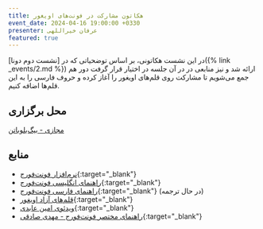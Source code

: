 ```yaml
---
title: هکاتون مشارکت در فونت‌های اویغور
event_date: 2024-04-16 19:00:00 +0330
presenter: عرفان خیراللهی
featured: true
---
```


در این نشست هکاتونی، بر اساس توضحیاتی که در
[نشست دوم دونا]({% link _events/2.md %})
ارائه شد و نیز منابعی در در آن جلسه در اختیار قرار گرفت
دور هم جمع می‌شویم تا مشارکت روی قلم‌های اویغور را آغاز کرده
و حروف فارسی را به این قلم‌ها اضافه کنیم.

## محل برگزاری
<a href="https://vhall.scischool.ir/rooms/go8-ryx-o0b-0qy" class="bg-indigo-600 text-white px-4 py-2 rounded shadow no-underline">
  مجازی - بیگ‌بلوباتن
</a>

## منابع
- [نرم‌افزار فونت‌فورج](https://fontforge.org){:target="_blank"}
- [راهنمای انگلیسی فونت‌فورج](http://designwithfontforge.com){:target="_blank"}
- [راهنمای فارسی فونت‌فورج](https://github.com/ahangarha/designwithfontforge.com/tree/add-persian-translation/fa-IR){:target="_blank"} (در حال ترجمه)
- [قلم‌های آزاد اویغور](https://www.ukij.org/fonts/){:target="_blank"}
- [ویدئوی امین عابدی](https://www.youtube.com/watch?v=EcGGR0b4dMY){:target="_blank"}
- [راهنمای مختصر فونت‌فورج - مهدی صادقی](https://mehdix.ir/fontforge.html){:target="_blank"}
